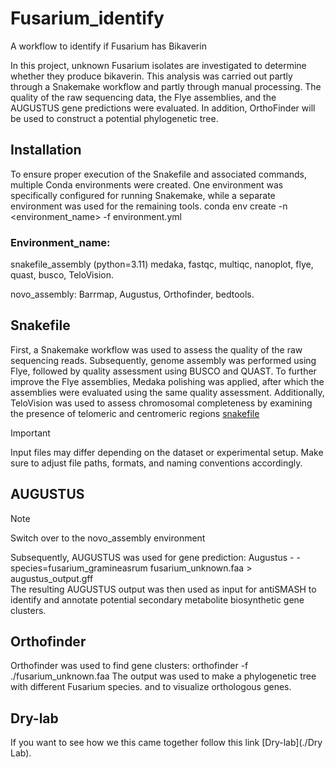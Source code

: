 # Fusarium_identify
A workflow to identify if Fusarium has Bikaverin

In this project, unknown Fusarium isolates are investigated to determine whether they produce bikaverin. This analysis was carried out partly through a Snakemake workflow and partly through manual processing. 
The quality of the raw sequencing data, the Flye assemblies, and the AUGUSTUS gene predictions were evaluated. In addition, OrthoFinder will be used to construct a potential phylogenetic tree.

## Installation
To ensure proper execution of the Snakefile and associated commands, multiple Conda environments were created. One environment was specifically configured for running Snakemake, while a separate environment was used for the remaining tools.
conda env create -n <environment_name> -f environment.yml

### Environment_name:
snakefile_assembly (python=3.11)
medaka, fastqc, multiqc, nanoplot, flye, quast, busco, TeloVision.

novo_assembly: 
Barrmap, Augustus, Orthofinder, bedtools. 


## Snakefile
First, a Snakemake workflow was used to assess the quality of the raw sequencing reads. Subsequently, genome assembly was performed using Flye, followed by quality assessment using BUSCO and QUAST. To further improve the Flye assemblies, Medaka polishing was applied, after which the assemblies were evaluated using the same quality assessment. Additionally, TeloVision was used to assess chromosomal completeness by examining the presence of telomeric and centromeric regions
[snakefile](./Snakemake)
> [!IMPORTANT]
> Input files may differ depending on the dataset or experimental setup. Make sure to adjust file paths, formats, and naming conventions accordingly.

## AUGUSTUS
> [!NOTE]
> Switch over to the novo_assembly environment

Subsequently, AUGUSTUS was used for gene prediction:
Augustus - - species=fusarium_gramineasrum fusarium_unknown.faa > augustus_output.gff  
The resulting AUGUSTUS output was then used as input for antiSMASH to identify and annotate potential secondary metabolite biosynthetic gene clusters.

## Orthofinder
Orthofinder was used to find gene clusters: 
orthofinder -f ./fusarium_unknown.faa
The output was used to make a phylogenetic tree with different Fusarium species. and to visualize orthologous genes. 

## Dry-lab
If you want to see how we this came together follow this link [Dry-lab](./Dry Lab).

